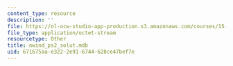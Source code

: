 ```yaml
---
content_type: resource
description: ''
file: https://ol-ocw-studio-app-production.s3.amazonaws.com/courses/15-561-information-technology-essentials-spring-2005/671675aae3222e916744628ce47bef7e_nwind_ps2_solut.mdb
file_type: application/octet-stream
resourcetype: Other
title: nwind_ps2_solut.mdb
uid: 671675aa-e322-2e91-6744-628ce47bef7e
---
```

